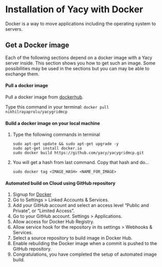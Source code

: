 # Installation of Yacy with Docker

Docker is a way to move applications including the operating system to servers.

## Get a Docker image

Each of the following sections depend on a docker image with a Yacy server inside.
This section shows you how to get such an image.
Some possibilities may be used in the sections but you can may be able to exchange them.

#### Pull a docker image
Pull a docker image from [dockerhub](https://hub.docker.com/r/nikhilrayaprolu/yacygridmcp/).

Type this command in your terminal:
        ```
        docker pull nikhilrayaprolu/yacygridmcp
        ```

#### Build a docker image on your local machine

1. Type the following commands in terminal
   ```
   sudo apt-get update && sudo apt-get upgrade -y
   sudo apt-get install docker.io
   sudo docker build https://github.com/yacy/yacygridmcp.git
   ```

2. You will get a hash from last command. Copy that hash and do...
   ```
   sudo docker tag <IMAGE_HASH> <NAME_FOR_IMAGE>
   ```

#### Automated build on Cloud using GitHub repository

1. Signup for [Docker](https://cloud.docker.com/)
2. Go to Settings > Linked Accounts & Services.
3. Add your GitHub account and select an access level “Public and Private”, or “Limited Access”.
4. Go to your GitHub account. Settings > Applications.
5. Allow access for Docker Hub Registry.
6. Allow service hook for the repository in its settings > Webhooks & Services.
7. Select a source repository to build image in Docker Hub.
8. Enable rebuilding the Docker image when a commit is pushed to the GitHub repository.
9. Congratulations, you have completed the setup of automated image build.
